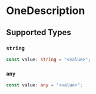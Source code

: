 # OneDescription


## Supported Types

### `string`

```typescript
const value: string = "<value>";
```

### `any`

```typescript
const value: any = "<value>";
```

